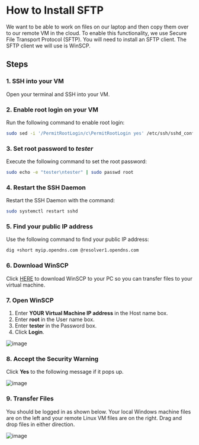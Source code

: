 # How to Install SFTP

We want to be able to work on files on our laptop and then copy them over to our remote VM in the cloud. To enable this functionality, we use Secure File Transport Protocol (SFTP). You will need to install an SFTP client. The SFTP client we will use is WinSCP.

## Steps

### 1. SSH into your VM
Open your terminal and SSH into your VM.

### 2. Enable root login on your VM
Run the following command to enable root login:
```bash
sudo sed -i '/PermitRootLogin/c\PermitRootLogin yes' /etc/ssh/sshd_config
```

### 3. Set root password to *tester*
Execute the following command to set the root password:
```bash
sudo echo -e "tester\ntester" | sudo passwd root
```

### 4. Restart the SSH Daemon
Restart the SSH Daemon with the command:
```bash
sudo systemctl restart sshd
```

### 5. Find your public IP address
Use the following command to find your public IP address:
```bash
dig +short myip.opendns.com @resolver1.opendns.com
```

### 6. Download WinSCP
Click [HERE](https://atlantictu-my.sharepoint.com/:u:/g/personal/daniel_cregg_atu_ie/Ef3-CXVnbR78LjDgJAQTtlgBeWnwi4EuWv8JAeo18iLGKQ?e=gUOtB7&download=1) to download WinSCP to your PC so you can transfer files to your virtual machine.

### 7. Open WinSCP
1. Enter **YOUR Virtual Machine IP address** in the Host name box.
2. Enter **root** in the User name box.
3. Enter **tester** in the Password box.
4. Click **Login**.

![image](https://github.com/danielcregg/dc-labs/assets/22198586/3ba3fc86-e3fa-4ab0-b385-e1d317be86b4)

### 8. Accept the Security Warning
Click **Yes** to the following message if it pops up.

![image](https://github.com/danielcregg/dc-labs/assets/22198586/238d66b6-8354-446e-8417-1df886d05b91)

### 9. Transfer Files
You should be logged in as shown below. Your local Windows machine files are on the left and your remote Linux VM files are on the right. Drag and drop files in either direction.

![image](https://github.com/danielcregg/dc-labs/assets/22198586/09887dea-e316-45c1-affb-91f50c8f9f40)
